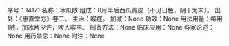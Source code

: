 序号：14171
名称：冰瓜散
组成：8月半后西瓜青皮（不见日色，阴干为末）。
出处：《惠直堂方》卷二。
主治：喉症。
加减：None
功效：None
用法用量：每用1钱，加冰片少许，吹入喉中。
制备方法：None
临床应用：None
各家论述：None
用药禁忌：None
附注：None
